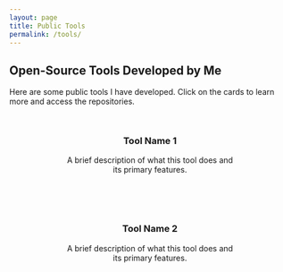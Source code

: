 ```yaml
---
layout: page
title: Public Tools
permalink: /tools/
---
```


<h2 class="tools-title">Open-Source Tools Developed by Me</h2>

<p class="tools-note">Here are some public tools I have developed. Click on the cards to learn more and access the repositories.</p>

<div class="tools-cards-container">

  <a class="tool-card-link" href="https://github.com/yourrepo/tool1" target="_blank">
    <div class="tool-card">
      <div class="tool-card-inner">
        <div class="tool-card-content">
          <h3>Tool Name 1</h3>
          <p>A brief description of what this tool does and its primary features.</p>
        </div>
      </div>
    </div>
  </a>

  <a class="tool-card-link" href="https://github.com/yourrepo/tool2" target="_blank">
    <div class="tool-card">
      <div class="tool-card-inner">
        <div class="tool-card-content">
          <h3>Tool Name 2</h3>
          <p>A brief description of what this tool does and its primary features.</p>
        </div>
      </div>
    </div>
  </a>

  <!-- Add more tools as needed -->

</div>

<style>
.tools-cards-container {
  display: flex;
  flex-wrap: wrap;
  gap: 20px;
  justify-content: center;
}

.tool-card {
  width: 300px;
  background: var(--card-background);
  border-radius: 10px;
  padding: 15px;
  text-align: center;
  transition: transform 0.2s ease-in-out;
}

.tool-card:hover {
  transform: scale(1.05);
}

.tool-card-content {
  color: var(--text-color);
}

.tool-card-link {
  text-decoration: none;
}
</style>
